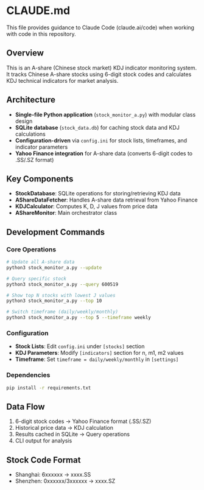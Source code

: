 # CLAUDE.md

This file provides guidance to Claude Code (claude.ai/code) when working with code in this repository.

## Overview
This is an A-share (Chinese stock market) KDJ indicator monitoring system. It tracks Chinese A-share stocks using 6-digit stock codes and calculates KDJ technical indicators for market analysis.

## Architecture
- **Single-file Python application** (`stock_monitor_a.py`) with modular class design
- **SQLite database** (`stock_data.db`) for caching stock data and KDJ calculations
- **Configuration-driven** via `config.ini` for stock lists, timeframes, and indicator parameters
- **Yahoo Finance integration** for A-share data (converts 6-digit codes to .SS/.SZ format)

## Key Components
- **StockDatabase**: SQLite operations for storing/retrieving KDJ data
- **AShareDataFetcher**: Handles A-share data retrieval from Yahoo Finance
- **KDJCalculator**: Computes K, D, J values from price data
- **AShareMonitor**: Main orchestrator class

## Development Commands

### Core Operations
```bash
# Update all A-share data
python3 stock_monitor_a.py --update

# Query specific stock
python3 stock_monitor_a.py --query 600519

# Show top N stocks with lowest J values
python3 stock_monitor_a.py --top 10

# Switch timeframe (daily/weekly/monthly)
python3 stock_monitor_a.py --top 5 --timeframe weekly
```

### Configuration
- **Stock Lists**: Edit `config.ini` under `[stocks]` section
- **KDJ Parameters**: Modify `[indicators]` section for n, m1, m2 values
- **Timeframe**: Set `timeframe = daily/weekly/monthly` in `[settings]`

### Dependencies
```bash
pip install -r requirements.txt
```

## Data Flow
1. 6-digit stock codes → Yahoo Finance format (.SS/.SZ)
2. Historical price data → KDJ calculation
3. Results cached in SQLite → Query operations
4. CLI output for analysis

## Stock Code Format
- Shanghai: 6xxxxxx → xxxx.SS
- Shenzhen: 0xxxxxx/3xxxxxx → xxxx.SZ